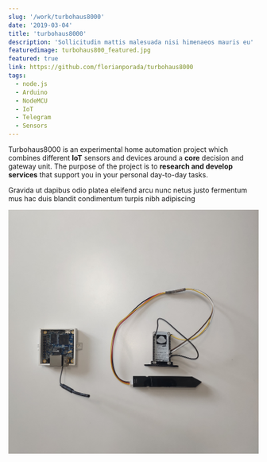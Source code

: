 ```yaml
---
slug: '/work/turbohaus8000'
date: '2019-03-04'
title: 'turbohaus8000'
description: 'Sollicitudin mattis malesuada nisi himenaeos mauris eu'
featuredimage: turbohaus800_featured.jpg
featured: true
link: https://github.com/florianporada/turbohaus8000
tags:
  - node.js
  - Arduino
  - NodeMCU
  - IoT
  - Telegram
  - Sensors
---
```


Turbohaus8000 is an experimental home automation project which combines different **IoT** sensors and devices around a **core** decision and gateway unit. The purpose of the project is to **research and develop services** that support you in your personal day-to-day tasks.

<!-- end -->

Gravida ut dapibus odio platea eleifend arcu nunc netus justo fermentum mus hac duis blandit condimentum turpis nibh adipiscing

![alt text](turbohaus800_featured.jpg)
